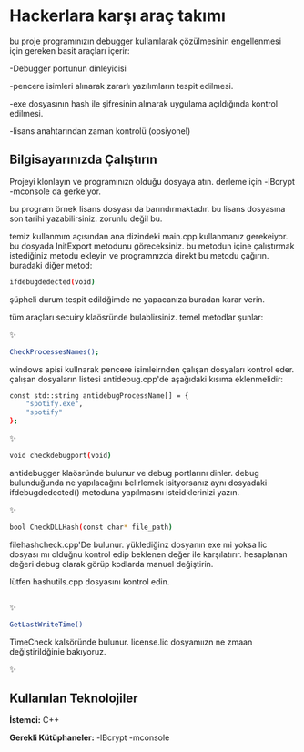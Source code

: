 
# Hackerlara karşı araç takımı

bu proje programınızın debugger kullanılarak çözülmesinin engellenmesi için gereken basit araçları içerir:

-Debugger portunun dinleyicisi

-pencere isimleri alınarak zararlı yazılımların tespit edilmesi.

-exe dosyasının hash ile şifresinin alınarak uygulama açıldığında kontrol edilmesi.

-lisans anahtarından zaman kontrolü (opsiyonel)




## Bilgisayarınızda Çalıştırın

Projeyi klonlayın ve programınızn olduğu dosyaya atın. derleme için -lBcrypt -mconsole da gerkeiyor.

bu program örnek lisans dosyası da barındırmaktadır. bu lisans dosyasına son tarihi yazabilirsiniz. zorunlu değil bu.

temiz kullanmım açısından ana dizindeki main.cpp kullanmanız gerekeiyor. bu dosyada InitExport metodunu göreceksiniz. bu metodun içine çalıştırmak istediğiniz metodu ekleyin ve programnızda direkt bu metodu çağırın. buradaki diğer metod: 
  ```bash 
ifdebugdedected(void)
```
şüpheli durum tespit edildğimde ne yapacanıza buradan karar verin.

tüm araçları secuiry klaösründe bulablirsiniz. temel metodlar şunlar:

✨
  ```bash 
  CheckProcessesNames();
```
windows apisi kullnarak pencere isimleirnden çalışan dosyaları kontrol eder. çalışan dosyaların listesi antidebug.cpp'de aşağıdaki kısıma eklenmelidir:

```bash 
const std::string antidebugProcessName[] = {
    "spotify.exe",
    "spotify"
};
```


✨ 
```bash 
void checkdebugport(void)
```

antidebugger klaösründe bulunur ve debug portlarını dinler. debug bulunduğunda ne yapılacağını belirlemek isityorsanız aynı dosyadaki ifdebugdedected() metoduna yapılmasını isteidklerinizi yazın.

✨ 

```bash 
bool CheckDLLHash(const char* file_path)
```

filehashcheck.cpp'De bulunur. yüklediğinz dosyanın exe mi yoksa lic dosyası mı olduğnu kontrol edip beklenen değer ile karşılatırır. hesaplanan değeri debug olarak görüp kodlarda manuel değiştirin.

lütfen hashutils.cpp dosyasını kontrol edin.

```bash 

```

✨

```bash 
GetLastWriteTime()

```

TimeCheck kalsöründe bulunur. license.lic dosyamıızn ne zmaan değiştirildğinie bakıyoruz.

✨




## Kullanılan Teknolojiler

**İstemci:** C++

**Gerekli Kütüphaneler:** -lBcrypt -mconsole

  

